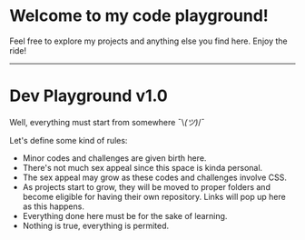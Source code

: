 # Welcome to my code playground!

Feel free to explore my projects and anything else you find here. Enjoy the ride!

------------------------------------------------------------------------------------

# Dev Playground v1.0

Well, everything must start from somewhere ¯\\_(ツ)_/¯

Let's define some kind of rules:

* Minor codes and challenges are given birth here.
* There's not much sex appeal since this space is kinda personal.
* The sex appeal may grow as these codes and challenges involve CSS.
* As projects start to grow, they will be moved to proper folders and become eligible for having their own repository. Links will pop up here as this happens.
* Everything done here must be for the sake of learning.
* Nothing is true, everything is permited.
